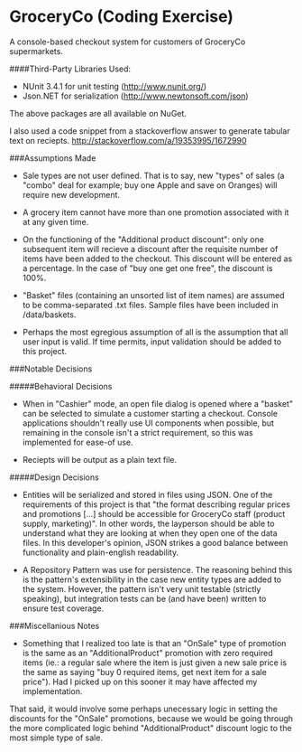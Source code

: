 # GroceryCo (Coding Exercise)
A console-based checkout system for customers of GroceryCo supermarkets.

####Third-Party Libraries Used:
  - NUnit 3.4.1 for unit testing (http://www.nunit.org/)
  - Json.NET for serialization (http://www.newtonsoft.com/json)
  
The above packages are all available on NuGet.

I also used a code snippet from a stackoverflow answer to generate tabular text on reciepts. http://stackoverflow.com/a/19353995/1672990

###Assumptions Made
  - Sale types are not user defined. That is to say, new "types" of sales (a "combo" deal for example; buy one Apple and save on Oranges) will require new development.

  - A grocery item cannot have more than one promotion associated with it at any given time.

  - On the functioning of the "Additional product discount": only one subsequent item will recieve a discount after the requisite number of items have been added to the checkout. This discount will be entered as a percentage. In the case of "buy one get one free", the discount is 100%.

  - "Basket" files (containing an unsorted list of item names) are assumed to be comma-separated .txt files. Sample files have been included in /data/baskets.

  - Perhaps the most egregious assumption of all is the assumption that all user input is valid. If time permits, input validation should be added to this project.

###Notable Decisions

#####Behavioral Decisions
  - When in "Cashier" mode, an open file dialog is opened where a "basket" can be selected to simulate a customer starting a checkout. Console applications shouldn't really use UI components when possible, but remaining in the console isn't a strict requirement, so this was implemented for ease-of use.

  - Reciepts will be output as a plain text file.

#####Design Decisions
  - Entities will be serialized and stored in files using JSON. One of the requirements of this project is that "the format describing regular prices and promotions [...] should be accessible for GroceryCo staff (product supply, marketing)". In other words, the layperson should be able to understand what they are looking at when they open one of the data files. In this developer's opinion, JSON strikes a good balance between functionality and plain-english readability.

  - A Repository Pattern was use for persistence. The reasoning behind this is the pattern's extensibility in the case new entity types are added to the system. However, the pattern isn't very unit testable (strictly speaking), but integration tests can be (and have been) written to ensure test coverage.

###Miscellanious Notes
  - Something that I realized too late is that an "OnSale" type of promotion is the same as an "AdditionalProduct" promotion with zero required items (ie.: a regular sale where the item is just given a new sale price is the same as saying "buy 0 required items, get next item for a sale price"). Had I picked up on this sooner it may have affected my implementation. 

  That said, it would involve some perhaps unecessary logic in setting the discounts for the "OnSale" promotions, because we would be going through the more complicated logic behind "AdditionalProduct" discount logic to the most simple type of sale.
